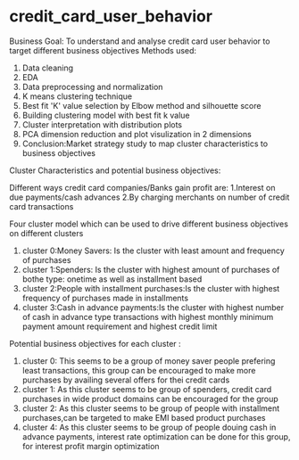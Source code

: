# credit_card_user_behavior

Business Goal: To understand and analyse credit card user behavior to target different business objectives
Methods used:
1. Data cleaning
2. EDA
3. Data preprocessing and normalization
4. K means clustering technique
5. Best fit 'K' value selection by Elbow method and silhouette score
6. Building clustering model with best fit k value
7. Cluster interpretation with distribution plots
8. PCA dimension reduction and plot visulization  in 2 dimensions
9. Conclusion:Market strategy study to map cluster characteristics to business objectives

Cluster Characteristics and potential business objectives:

Different ways credit card companies/Banks gain profit are:
1.Interest on due payments/cash advances
2.By charging merchants on number of credit card transactions 

Four cluster model which can be used to drive different business objectives on different clusters
1. cluster 0:Money Savers: Is the cluster with least amount and frequency of purchases
2. cluster 1:Spenders: Is the cluster with highest amount of purchases of bothe type: onetime as well as installment based
3. cluster 2:People with installment purchases:Is the cluster with highest frequency of purchases made in installments
4. cluster 3:Cash in advance payments:Is the cluster with highest number of cash in advance type transactions with highest monthly minimum payment amount requirement and highest credit limit

Potential business objectives for each cluster :
1. cluster 0: This seems to be a group of money saver people prefering least transactions, this group can be encouraged to make more purchases by availing several offers for thei credit cards
2. cluster 1: As this cluster seems to be group of spenders, credit card purchases in wide product domains can be encouraged for the group
3. cluster 2: As this cluster seems to be group of people with installment purchases,can be targeted to make EMI based product purchases
4. cluster 4:  As this cluster seems to be group of people douing cash in advance payments, interest rate optimization can be done for this group, for interest profit margin optimization
